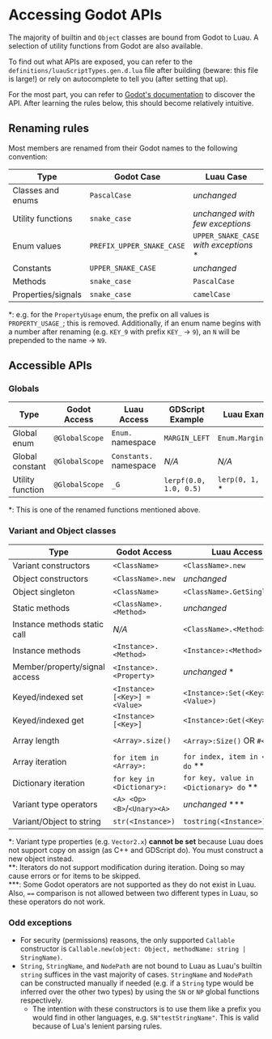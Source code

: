 # Accessing Godot APIs

The majority of builtin and `Object` classes are bound from Godot to Luau.
A selection of utility functions from Godot are also available.

To find out what APIs are exposed, you can refer to the `definitions/luauScriptTypes.gen.d.lua` file after building (beware: this file is large!)
or rely on autocomplete to tell you (after setting that up).

For the most part, you can refer to [Godot's documentation](https://docs.godotengine.org/en/latest/) to discover the API.
After learning the rules below, this should become relatively intuitive.

## Renaming rules

Most members are renamed from their Godot names to the following convention:

| Type               | Godot Case                | Luau Case                              |
| ------------------ | ------------------------- | -------------------------------------- |
| Classes and enums  | `PascalCase`              | *unchanged*                            |
| Utility functions  | `snake_case`              | *unchanged with few exceptions*        |
| Enum values        | `PREFIX_UPPER_SNAKE_CASE` | `UPPER_SNAKE_CASE` *with exceptions* * |
| Constants          | `UPPER_SNAKE_CASE`        | *unchanged*                            |
| Methods            | `snake_case`              | `PascalCase`                           |
| Properties/signals | `snake_case`              | `camelCase`                            |

*: e.g. for the `PropertyUsage` enum, the prefix on all values is `PROPERTY_USAGE_`; this is removed.
Additionally, if an enum name begins with a number after renaming (e.g. `KEY_9` with prefix `KEY_` -> `9`), an `N` will be prepended to the name -> `N9`.

## Accessible APIs

### Globals

| Type             | Godot Access   | Luau Access            | GDScript Example       | Luau Example        |
| ---------------- | -------------- | ---------------------- | ---------------------- | ------------------- |
| Global enum      | `@GlobalScope` | `Enum.` namespace      | `MARGIN_LEFT`          | `Enum.Margin.LEFT`  |
| Global constant  | `@GlobalScope` | `Constants.` namespace | *N/A*                  | *N/A*               |
| Utility function | `@GlobalScope` | `_G`                   | `lerpf(0.0, 1.0, 0.5)` | `lerp(0, 1, 0.5)` * |

*: This is one of the renamed functions mentioned above.

### Variant and Object classes

| Type                          | Godot Access                  | Luau Access                            | GDScript Example        | Luau Example               |
| ----------------------------- | ----------------------------- | -------------------------------------- | ----------------------- | -------------------------- |
| Variant constructors          | `<ClassName>`                 | `<ClassName>.new`                      | `Vector3(0, 1, 0)`      | `Vector3.new(0, 1, 0)`     |
| Object constructors           | `<ClassName>.new`             | *unchanged*                            | `AESContext.new()`      | *unchanged*                |
| Object singleton              | `<ClassName>`                 | `<ClassName>.GetSingleton()`           |
| Static methods                | `<ClassName>.<Method>`        | *unchanged*                            | `Vector2.from_angle(x)` | `Vector2.FromAngle(x)`     |
| Instance methods static call  | *N/A*                         | `<ClassName>.<Method>`                 | *N/A*                   | `Vector2.Dot(v1, v2)`      |
| Instance methods              | `<Instance>.<Method>`         | `<Instance>:<Method>`                  | `v1.dot(v2)`            | `v1:Dot(v2)`               |
| Member/property/signal access | `<Instance>.<Property>`       | *unchanged* *                          | `vector.x`              | *unchanged*                |
| Keyed/indexed set             | `<Instance>[<Key>] = <Value>` | `<Instance>:Set(<Key>, <Value>)`       | `dictionary["key"] = 1` | `dictionary:Set("key", 1)` |
| Keyed/indexed get             | `<Instance>[<Key>]`           | `<Instance>:Get(<Key>)`                | `dictionary["key"]`     | `dictionary:Get("key")`    |
| Array length                  | `<Array>.size()`              | `<Array>:Size()` OR `#<Array>`         | `array.size()`          | `array:Size()` OR `#array` |
| Array iteration               | `for item in <Array>:`        | `for index, item in <Array> do` **     |
| Dictionary iteration          | `for key in <Dictionary>:`    | `for key, value in <Dictionary> do` ** |
| Variant type operators        | `<A> <Op> <B>`/`<Unary><A>`   | *unchanged* \*\*\*                     | `v1 == v2`              | *unchanged*                |
| Variant/Object to string      | `str(<Instance>)`             | `tostring(<Instance>)`                 |

*: Variant type properties (e.g. `Vector2.x`) **cannot be set** because Luau does not support copy on assign (as C++ and GDScript do). You must construct a new object instead. \
**: Iterators do not support modification during iteration. Doing so may cause errors or for items to be skipped. \
***: Some Godot operators are not supported as they do not exist in Luau. Also, `==` comparison is not allowed between two different types in Luau, so these operators do not work.

### Odd exceptions

- For security (permissions) reasons, the only supported `Callable` constructor is `Callable.new(object: Object, methodName: string | StringName)`.
- `String`, `StringName`, and `NodePath` are not bound to Luau as Luau's builtin `string` suffices in the vast majority of cases. `StringName` and `NodePath` can be constructed manually if needed (e.g. if a `String` type would be inferred over the other two types) by using the `SN` or `NP` global functions respectively.
  - The intention with these constructors is to use them like a prefix you would find in other languages, e.g. `SN"testStringName"`. This is valid because of Lua's lenient parsing rules.
